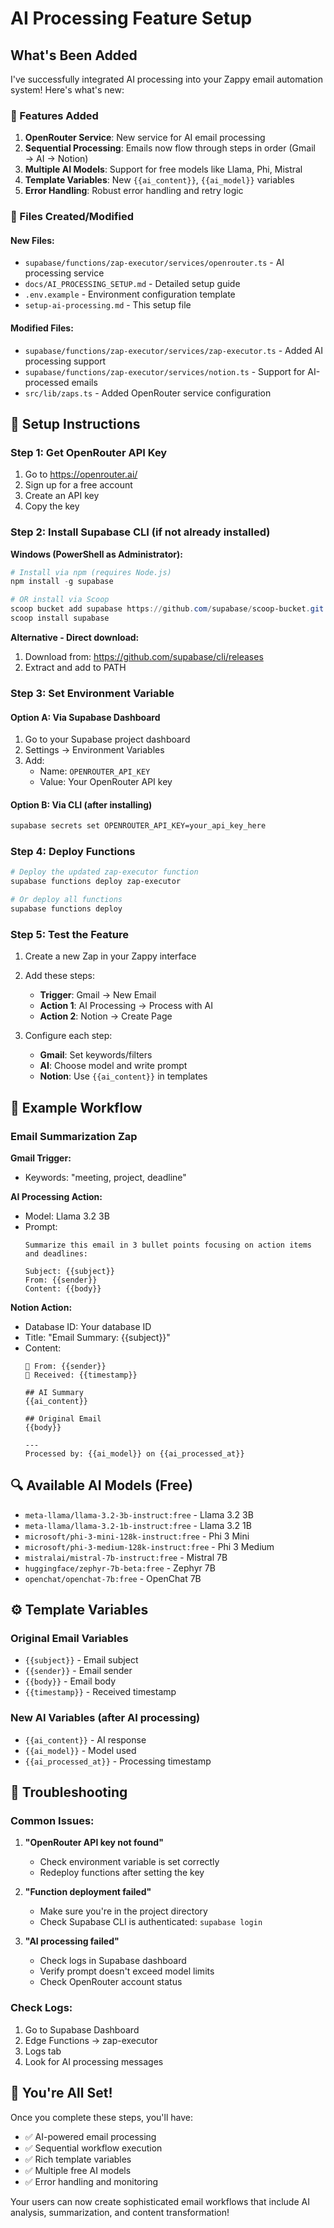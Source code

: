 # AI Processing Feature Setup

## What's Been Added

I've successfully integrated AI processing into your Zappy email automation system! Here's what's new:

### 🎯 Features Added
1. **OpenRouter Service**: New service for AI email processing
2. **Sequential Processing**: Emails now flow through steps in order (Gmail → AI → Notion)
3. **Multiple AI Models**: Support for free models like Llama, Phi, Mistral
4. **Template Variables**: New `{{ai_content}}`, `{{ai_model}}` variables
5. **Error Handling**: Robust error handling and retry logic

### 📁 Files Created/Modified

#### New Files:
- `supabase/functions/zap-executor/services/openrouter.ts` - AI processing service
- `docs/AI_PROCESSING_SETUP.md` - Detailed setup guide
- `.env.example` - Environment configuration template
- `setup-ai-processing.md` - This setup file

#### Modified Files:
- `supabase/functions/zap-executor/services/zap-executor.ts` - Added AI processing support
- `supabase/functions/zap-executor/services/notion.ts` - Support for AI-processed emails
- `src/lib/zaps.ts` - Added OpenRouter service configuration

## 🚀 Setup Instructions

### Step 1: Get OpenRouter API Key
1. Go to https://openrouter.ai/
2. Sign up for a free account
3. Create an API key
4. Copy the key

### Step 2: Install Supabase CLI (if not already installed)

**Windows (PowerShell as Administrator):**
```powershell
# Install via npm (requires Node.js)
npm install -g supabase

# OR install via Scoop
scoop bucket add supabase https://github.com/supabase/scoop-bucket.git
scoop install supabase
```

**Alternative - Direct download:**
1. Download from: https://github.com/supabase/cli/releases
2. Extract and add to PATH

### Step 3: Set Environment Variable

#### Option A: Via Supabase Dashboard
1. Go to your Supabase project dashboard
2. Settings → Environment Variables
3. Add:
   - Name: `OPENROUTER_API_KEY`
   - Value: Your OpenRouter API key

#### Option B: Via CLI (after installing)
```bash
supabase secrets set OPENROUTER_API_KEY=your_api_key_here
```

### Step 4: Deploy Functions
```bash
# Deploy the updated zap-executor function
supabase functions deploy zap-executor

# Or deploy all functions
supabase functions deploy
```

### Step 5: Test the Feature

1. Create a new Zap in your Zappy interface
2. Add these steps:
   - **Trigger**: Gmail → New Email
   - **Action 1**: AI Processing → Process with AI
   - **Action 2**: Notion → Create Page

3. Configure each step:
   - **Gmail**: Set keywords/filters
   - **AI**: Choose model and write prompt
   - **Notion**: Use `{{ai_content}}` in templates

## 🔧 Example Workflow

### Email Summarization Zap

**Gmail Trigger:**
- Keywords: "meeting, project, deadline"

**AI Processing Action:**
- Model: Llama 3.2 3B
- Prompt: 
  ```
  Summarize this email in 3 bullet points focusing on action items and deadlines:
  
  Subject: {{subject}}
  From: {{sender}}
  Content: {{body}}
  ```

**Notion Action:**
- Database ID: Your database ID
- Title: "Email Summary: {{subject}}"
- Content:
  ```
  📧 From: {{sender}}
  📅 Received: {{timestamp}}
  
  ## AI Summary
  {{ai_content}}
  
  ## Original Email
  {{body}}
  
  ---
  Processed by: {{ai_model}} on {{ai_processed_at}}
  ```

## 🔍 Available AI Models (Free)

- `meta-llama/llama-3.2-3b-instruct:free` - Llama 3.2 3B
- `meta-llama/llama-3.2-1b-instruct:free` - Llama 3.2 1B  
- `microsoft/phi-3-mini-128k-instruct:free` - Phi 3 Mini
- `microsoft/phi-3-medium-128k-instruct:free` - Phi 3 Medium
- `mistralai/mistral-7b-instruct:free` - Mistral 7B
- `huggingface/zephyr-7b-beta:free` - Zephyr 7B
- `openchat/openchat-7b:free` - OpenChat 7B

## ⚙️ Template Variables

### Original Email Variables
- `{{subject}}` - Email subject
- `{{sender}}` - Email sender
- `{{body}}` - Email body
- `{{timestamp}}` - Received timestamp

### New AI Variables (after AI processing)
- `{{ai_content}}` - AI response
- `{{ai_model}}` - Model used
- `{{ai_processed_at}}` - Processing timestamp

## 🐛 Troubleshooting

### Common Issues:

1. **"OpenRouter API key not found"**
   - Check environment variable is set correctly
   - Redeploy functions after setting the key

2. **"Function deployment failed"**
   - Make sure you're in the project directory
   - Check Supabase CLI is authenticated: `supabase login`

3. **"AI processing failed"**
   - Check logs in Supabase dashboard
   - Verify prompt doesn't exceed model limits
   - Check OpenRouter account status

### Check Logs:
1. Go to Supabase Dashboard
2. Edge Functions → zap-executor
3. Logs tab
4. Look for AI processing messages

## 🎉 You're All Set!

Once you complete these steps, you'll have:
- ✅ AI-powered email processing
- ✅ Sequential workflow execution
- ✅ Rich template variables
- ✅ Multiple free AI models
- ✅ Error handling and monitoring

Your users can now create sophisticated email workflows that include AI analysis, summarization, and content transformation!
